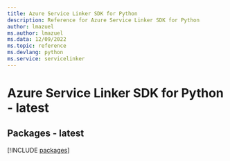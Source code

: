 ```yaml
---
title: Azure Service Linker SDK for Python
description: Reference for Azure Service Linker SDK for Python
author: lmazuel
ms.author: lmazuel
ms.data: 12/09/2022
ms.topic: reference
ms.devlang: python
ms.service: servicelinker
---
```

# Azure Service Linker SDK for Python - latest
## Packages - latest
[!INCLUDE [packages](service-linker-index.md)]